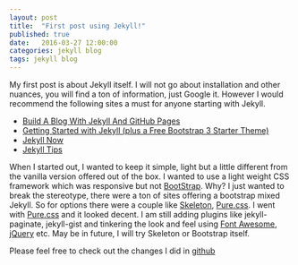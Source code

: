 ```yaml
---
layout: post
title:  "First post using Jekyll!"
published: true
date:   2016-03-27 12:00:00
categories: jekyll blog
tags: jekyll blog
---
```

My first post is about Jekyll itself. I will not go about installation and other nuances, you will find a ton of information, just Google it. However I would recommend the following sites a must for anyone starting with Jekyll.

* [Build A Blog With Jekyll And GitHub Pages](https://www.smashingmagazine.com/2014/08/build-blog-jekyll-github-pages)
* [Getting Started with Jekyll (plus a Free Bootstrap 3 Starter Theme)](https://scotch.io/tutorials/getting-started-with-jekyll-plus-a-free-bootstrap-3-starter-theme)
* [Jekyll Now](http://www.jekyllnow.com/)
* [Jekyll Tips](http://jekyll.tips/)


When I started out, I wanted to keep it simple, light but a little different from the vanilla version offered out of the box. I wanted to use a light weight CSS framework which was responsive but not [BootStrap](http://getbootstrap.com/). Why? I just wanted to break the stereotype, there were a ton of sites offering a bootstrap mixed Jekyll. So for options there were a couple like [Skeleton](http://getskeleton.com/), [Pure.css](http://purecss.io/). I went with [Pure.css](http://purecss.io/) and it looked decent. I am still adding plugins like jekyll-paginate, jekyll-gist and tinkering the look and feel using [Font Awesome](http://fortawesome.github.io/Font-Awesome/), [jQuery](https://jquery.com/) etc. May be in future, I will try Skeleton or Bootstrap itself.

Please feel free to check out the changes I did in [github](https://github.com/naveenhn/naveenhn.github.io)
